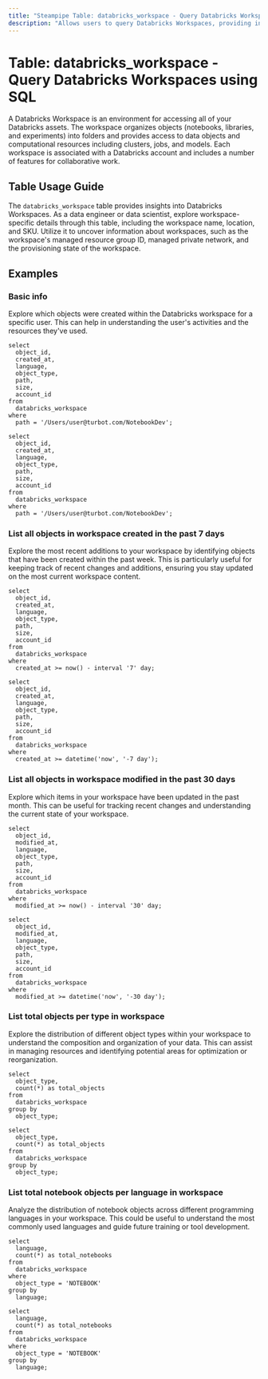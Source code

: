 ```yaml
---
title: "Steampipe Table: databricks_workspace - Query Databricks Workspaces using SQL"
description: "Allows users to query Databricks Workspaces, providing insights into workspace properties such as name, location, and SKU."
---
```


# Table: databricks_workspace - Query Databricks Workspaces using SQL

A Databricks Workspace is an environment for accessing all of your Databricks assets. The workspace organizes objects (notebooks, libraries, and experiments) into folders and provides access to data objects and computational resources including clusters, jobs, and models. Each workspace is associated with a Databricks account and includes a number of features for collaborative work.

## Table Usage Guide

The `databricks_workspace` table provides insights into Databricks Workspaces. As a data engineer or data scientist, explore workspace-specific details through this table, including the workspace name, location, and SKU. Utilize it to uncover information about workspaces, such as the workspace's managed resource group ID, managed private network, and the provisioning state of the workspace.

## Examples

### Basic info
Explore which objects were created within the Databricks workspace for a specific user. This can help in understanding the user's activities and the resources they've used.

```sql+postgres
select
  object_id,
  created_at,
  language,
  object_type,
  path,
  size,
  account_id
from
  databricks_workspace
where
  path = '/Users/user@turbot.com/NotebookDev';
```

```sql+sqlite
select
  object_id,
  created_at,
  language,
  object_type,
  path,
  size,
  account_id
from
  databricks_workspace
where
  path = '/Users/user@turbot.com/NotebookDev';
```

### List all objects in workspace created in the past 7 days
Explore the most recent additions to your workspace by identifying objects that have been created within the past week. This is particularly useful for keeping track of recent changes and additions, ensuring you stay updated on the most current workspace content.

```sql+postgres
select
  object_id,
  created_at,
  language,
  object_type,
  path,
  size,
  account_id
from
  databricks_workspace
where
  created_at >= now() - interval '7' day;
```

```sql+sqlite
select
  object_id,
  created_at,
  language,
  object_type,
  path,
  size,
  account_id
from
  databricks_workspace
where
  created_at >= datetime('now', '-7 day');
```

### List all objects in workspace modified in the past 30 days
Explore which items in your workspace have been updated in the past month. This can be useful for tracking recent changes and understanding the current state of your workspace.

```sql+postgres
select
  object_id,
  modified_at,
  language,
  object_type,
  path,
  size,
  account_id
from
  databricks_workspace
where
  modified_at >= now() - interval '30' day;
```

```sql+sqlite
select
  object_id,
  modified_at,
  language,
  object_type,
  path,
  size,
  account_id
from
  databricks_workspace
where
  modified_at >= datetime('now', '-30 day');
```

### List total objects per type in workspace
Explore the distribution of different object types within your workspace to understand the composition and organization of your data. This can assist in managing resources and identifying potential areas for optimization or reorganization.

```sql+postgres
select
  object_type,
  count(*) as total_objects
from
  databricks_workspace
group by
  object_type;
```

```sql+sqlite
select
  object_type,
  count(*) as total_objects
from
  databricks_workspace
group by
  object_type;
```

### List total notebook objects per language in workspace
Analyze the distribution of notebook objects across different programming languages in your workspace. This could be useful to understand the most commonly used languages and guide future training or tool development.

```sql+postgres
select
  language,
  count(*) as total_notebooks
from
  databricks_workspace
where
  object_type = 'NOTEBOOK'
group by
  language;
```

```sql+sqlite
select
  language,
  count(*) as total_notebooks
from
  databricks_workspace
where
  object_type = 'NOTEBOOK'
group by
  language;
```
